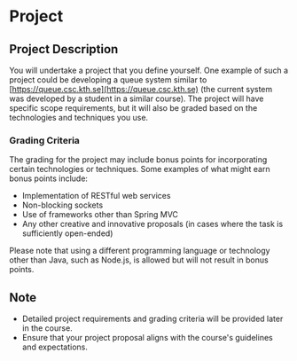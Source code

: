 # Project

## Project Description

You will undertake a project that you define yourself. One example of such a project could be developing a queue system similar to [https://queue.csc.kth.se](https://queue.csc.kth.se) (the current system was developed by a student in a similar course). The project will have specific scope requirements, but it will also be graded based on the technologies and techniques you use.

### Grading Criteria

The grading for the project may include bonus points for incorporating certain technologies or techniques. Some examples of what might earn bonus points include:

- Implementation of RESTful web services
- Non-blocking sockets
- Use of frameworks other than Spring MVC
- Any other creative and innovative proposals (in cases where the task is sufficiently open-ended)

Please note that using a different programming language or technology other than Java, such as Node.js, is allowed but will not result in bonus points.

## Note

- Detailed project requirements and grading criteria will be provided later in the course.
- Ensure that your project proposal aligns with the course's guidelines and expectations.
